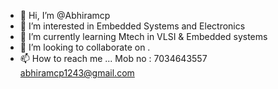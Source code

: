 - 👋 Hi, I’m @Abhiramcp
- 👀 I’m interested in Embedded Systems and Electronics
- 🌱 I’m currently learning Mtech in VLSI & Embedded systems
- 💞️ I’m looking to collaborate on .
- 📫 How to reach me ... Mob no : 7034643557
                          abhiramcp1243@gmail.com

<!---
Abhiramcp/Abhiramcp is a ✨ special ✨ repository because its `README.md` (this file) appears on your GitHub profile.
You can click the Preview link to take a look at your changes.
--->
